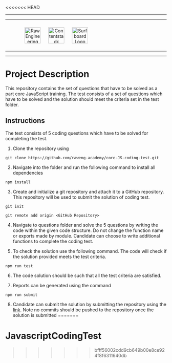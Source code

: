 <<<<<<< HEAD
<hr/>
<hr/>
<div style="width:80%; margin:auto">
<img src="https://cdn.fs.teachablecdn.com/x9yTAU9KTOSTBuyNAwHh" alt="Raw Engineering Logo" height="50px" width="auto" display="inline" style="text-align:center; padding:10px">
<img src="https://cdn.fs.teachablecdn.com/r5Y7qjbqT06GjMS4QA0W" alt="Contentstack Logo" height="50px" width="auto"display="inline" style="text-align:center; padding:10px">
<img src="https://cdn.fs.teachablecdn.com/Im7e2oBzRcK0CpFhP679" alt="Surfboard Logo" height="50px" width="auto" display="inline" style="text-align:center; padding:10px" >
</div>
<hr/>
<hr/>

# Project Description

This repository contains the set of questions that have to be solved as a part core JavaScript training. The test consists of a set of questions which have to be solved and the solution should meet the criteria set in the test folder.

## Instructions

The test consists of 5 coding questions which have to be solved for completing the test.

1. Clone the repository using 
```
git clone https://github.com/raweng-academy/core-JS-coding-test.git
```
2. Navigate into the folder and run the following command to install all dependencies 
```
npm install 
```
3. Create and initialize a git repository and attach it to a GitHub repository. This repository will be used to submit the solution of coding test.
```
git init 
```
```
git remote add origin <GitHub Repository>
```
4. Navigate to questions folder and solve the 5 questions by writing the code within the given code structure. Do not change the function name or exports made by module. Candidate can choose to write additional functions to complete the coding test.

5. To check the solution use the following command. The code will check if the solution provided meets the test criteria. 
```
npm run test
```

6. The code solution should be such that all the test criteria are satisfied. 

7. Reports can be generated using the command 
```
npm run submit 
```

8. Candidate can submit the solution by submitting the repository using the [link](https://forms.gle/jJhsRHz18e57VbdT8). Note no commits should be pushed to the repository once the solution is submitted 
=======
# JavascriptCodingTest
>>>>>>> bfff56002cdd9cb649b00e8ce924f8f6311640db
